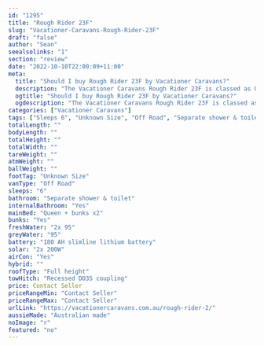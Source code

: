 ```yaml
---
id: "1295"
title: "Rough Rider 23F"
slug: "Vacationer-Caravans-Rough-Rider-23F"
draft: "false"
author: "Sean"
seealsolinks: "1"
section: "review"
date: "2022-10-10T22:00:09+11:00"
meta:
  title: "Should I buy Rough Rider 23F by Vacationer Caravans?"
  description: "The Vacationer Caravans Rough Rider 23F is classed as Off Road, and sleeps 6 people. It is Australian made and comes in at Unknown Size. It generally has Separate shower & toilet."
  ogtitle: "Should I buy Rough Rider 23F by Vacationer Caravans?"
  ogdescription: "The Vacationer Caravans Rough Rider 23F is classed as Off Road, and sleeps 6 people. It is Australian made and comes in at Unknown Size. It generally has Separate shower & toilet."
categories: ["Vacationer Caravans"]
tags: ["Sleeps 6", "Unknown Size", "Off Road", "Separate shower & toilet", "Full height", "Price Unknown", "Australian made"]
totalLength: ""
bodyLength: ""
totalHeight: ""
totalWidth: ""
tareWeight: ""
atmWeight: ""
ballWeight: ""
footTag: "Unknown Size"
vanType: "Off Road"
sleeps: "6"
bathroom: "Separate shower & toilet"
internalBathroom: "Yes"
mainBed: "Queen + bunks x2"
bunks: "Yes"
freshWater: "2x 95"
greyWater: "95"
battery: "180 AH slimline lithium battery"
solar: "2x 200W"
airCon: "Yes"
hybrid: ""
roofType: "Full height"
towHitch: "Recessed DO35 coupling"
price: Contact Seller
priceRangeMin: "Contact Seller"
priceRangeMax: "Contact Seller"
urlLink: "https://vacationercaravans.com.au/rough-rider-2/"
aussieMade: "Australian made"
noImage: "r"
featured: "no"
---
```

